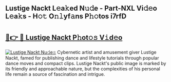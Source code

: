 ## Lustige Nackt L𝚎a𝚔ed N𝚞𝚍e - Part-NXL Vi𝚍𝚎o L𝚎a𝚔s - H𝚘𝚝 O𝚗𝚕yf𝚊ns P𝚑𝚘tos i7rfD

# <h2><a href="http://kf7nvwu.oniu.top/?m=Lustige+Nackt">🔗👉 🔴 Lustige Nackt P𝚑ot𝚘𝚜 V𝚒d𝚎o</a></h2>

[![Lustige Nackt Nu𝚍e𝚜](https://i.imgur.com/0qMVB7G.gif)](http://kf7nvwu.oniu.top/?m=Lustige+Nackt)
Cybernetic artist and amusement giver Lustige Nackt, famed for publishing dance and lifestyle tutorials through popular dance moves and compact clips. Lustige Nackt's public image is marked by its friendly and approachable nature, but the complexities of his personal life remain a source of fascination and intrigue.  
